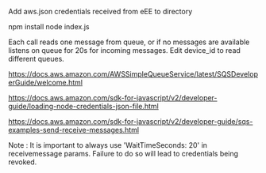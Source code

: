 Add aws.json credentials received from eEE to directory

npm install
node index.js

Each call reads one message from queue, or if no messages are available listens on queue for 20s for incoming messages.
Edit device_id to read different queues.

https://docs.aws.amazon.com/AWSSimpleQueueService/latest/SQSDeveloperGuide/welcome.html

https://docs.aws.amazon.com/sdk-for-javascript/v2/developer-guide/loading-node-credentials-json-file.html

https://docs.aws.amazon.com/sdk-for-javascript/v2/developer-guide/sqs-examples-send-receive-messages.html

Note : It is important to always use 'WaitTimeSeconds: 20' in receivemessage params. Failure to do so will lead to credentials being revoked.